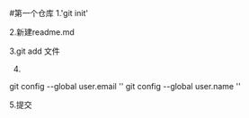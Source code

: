 #第一个仓库
1.'git init' 

2.新建readme.md

3.git add 文件

4.
git config --global user.email ''
git config --global user.name ''

5.提交
